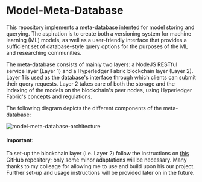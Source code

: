 # Model-Meta-Database

This repository implements a meta-database intented for model storing and querying. The aspiration is to create both a versioning system for machine learning (ML) models, as well as a user-friendly interface that provides a sufficient set of database-style query options for the purposes of the ML and researching communities.

The meta-database consists of mainly two layers: a NodeJS RESTful service layer (Layer 1) and a Hyperledger Fabric blockchain layer (Layer 2). Layer 1 is used as the database's interface through which clients can submit their query requests. Layer 2 takes care of both the storage and the indexing of the models on the blockchain's peer nodes, using Hyperledger Fabric's concepts and regulations.

The following diagram depicts the different components of the meta-database:

![model-meta-database-architecture](https://i.imgur.com/duoaoEs.png)


#### Important:
To set-up the blockchain layer (i.e. Layer 2) follow the instructions on [this](https://github.com/Erodotos/Hyperledger-Fabric-Network) GitHub repository; only some minor adaptations will be necessary. Many thanks to my colleage for allowing me to use and build upon his our project.
Further set-up and usage instructions will be provided later on in the future.
